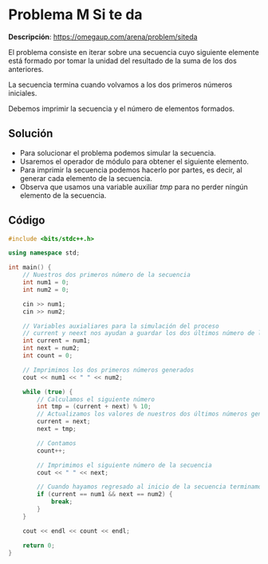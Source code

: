 # Problema M Si te da

**Descripción**: https://omegaup.com/arena/problem/siteda

El problema consiste en iterar sobre una secuencia cuyo siguiente elemente está formado por tomar la unidad del resultado de la suma de los dos anteriores.

La secuencia termina cuando volvamos a los dos primeros números iniciales.

Debemos imprimir la secuencia y el número de elementos formados.


## Solución

- Para solucionar el problema podemos simular la secuencia.
- Usaremos el operador de módulo para obtener el siguiente elemento.
- Para imprimir la secuencia podemos hacerlo por partes, es decir, al  generar cada elemento de la secuencia.
- Observa que usamos una variable auxiliar $tmp$ para no perder níngún elemento de la secuencia.

## Código

```c++
#include <bits/stdc++.h>

using namespace std;

int main() {
    // Nuestros dos primeros número de la secuencia
    int num1 = 0;
    int num2 = 0;

    cin >> num1;
    cin >> num2;

    // Variables auxialiares para la simulación del proceso
    // current y neext nos ayudan a guardar los dos últimos número de la secuencia
    int current = num1;
    int next = num2;
    int count = 0;

    // Imprimimos los dos primeros números generados
    cout << num1 << " " << num2;

    while (true) {
        // Calculamos el siguiente número
        int tmp = (current + next) % 10;
        // Actualizamos los valores de nuestros dos últimos números generados hasta el momento
        current = next;
        next = tmp;

        // Contamos
        count++;

        // Imprimimos el siguiente número de la secuencia
        cout << " " << next;

        // Cuando hayamos regresado al inicio de la secuencia terminamos el ciclo
        if (current == num1 && next == num2) {
            break;
        }
    }

    cout << endl << count << endl;

    return 0;
}

```
